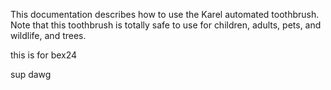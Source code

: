 

This documentation describes how to use the Karel automated
toothbrush.
Note that this toothbrush is totally safe to
use for children, adults, pets, and wildlife, and trees.

this is for bex24

sup dawg